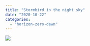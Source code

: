 ```yaml
---
title: "Stormbird in the night sky"
date: "2020-10-22"
categories: 
  - "horizon-zero-dawn"
---
```


[![](images/Stormbird-in-the-night-sky-scaled-1.jpg)](http://davidpeach.co.uk/wp-content/uploads/2020/10/Stormbird-in-the-night-sky-scaled-1.jpg)
